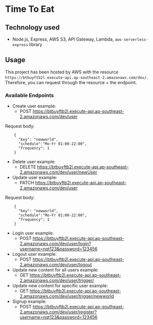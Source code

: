 # Time To Eat
## Technology used
- Node.js, Express, AWS S3, API Gateway, Lambda, `aws-serverless-express` library
## Usage
This project has been hosted by AWS with the resource `https://btbuyftb2l.execute-api.ap-southeast-2.amazonaws.com/dev/`.
Therefore, you can request through the resource + the endpoint.
### Available Endpoints
* Create user example:
    * POST https://btbuyftb2l.execute-api.ap-southeast-2.amazonaws.com/dev/user
 
Request body:

    
        {
          "key": "newworld",
          "schedule":"Mo-Fr 01:00-22:00",
          "frequency": 1
        }
    
* Delete user example:
    * DELETE https://btbuyftb2l.execute-api.ap-southeast-2.amazonaws.com/dev/user/newUser
* Update user example:
    * PATCH https://btbuyftb2l.execute-api.ap-southeast-2.amazonaws.com/dev/user

Request body:

    
        {
          "key": "newworld",
          "schedule":"Mo-Fr 01:00-22:00",
          "frequency": 1
        }
    
* Login user example:
    * POST https://btbuyftb2l.execute-api.ap-southeast-2.amazonaws.com/dev/user/login?username=nqt123&password=123456
* Logout user example:
    * POST https://btbuyftb2l.execute-api.ap-southeast-2.amazonaws.com/dev/user/logout
* Update new content for all users example:
    * GET https://btbuyftb2l.execute-api.ap-southeast-2.amazonaws.com/dev/user/trigger/
* Update new content for specific user example:
    * GET https://btbuyftb2l.execute-api.ap-southeast-2.amazonaws.com/dev/user/trigger/newworld
* Signup example:
    * POST https://btbuyftb2l.execute-api.ap-southeast-2.amazonaws.com/dev/user/register?username=nqt123&password=123456
